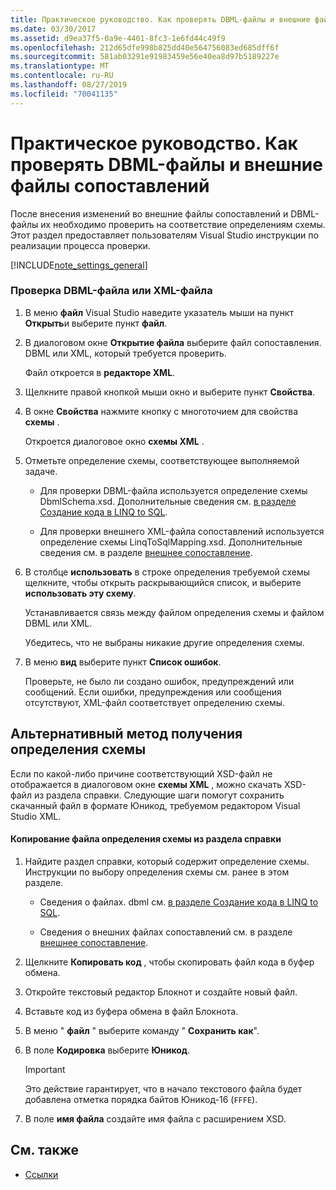 ```yaml
---
title: Практическое руководство. Как проверять DBML-файлы и внешние файлы сопоставлений
ms.date: 03/30/2017
ms.assetid: d9ea37f5-0a9e-4401-8fc3-1e6fd44c49f9
ms.openlocfilehash: 212d65dfe998b825dd40e564756083ed685dff6f
ms.sourcegitcommit: 581ab03291e91983459e56e40ea8d97b5189227e
ms.translationtype: MT
ms.contentlocale: ru-RU
ms.lasthandoff: 08/27/2019
ms.locfileid: "70041135"
---
```

# <a name="how-to-validate-dbml-and-external-mapping-files"></a>Практическое руководство. Как проверять DBML-файлы и внешние файлы сопоставлений

После внесения изменений во внешние файлы сопоставлений и DBML-файлы их необходимо проверить на соответствие определениям схемы. Этот раздел предоставляет пользователям Visual Studio инструкции по реализации процесса проверки.

[!INCLUDE[note_settings_general](../../../../../../includes/note-settings-general-md.md)]

### <a name="to-validate-a-dbml-or-xml-file"></a>Проверка DBML-файла или XML-файла

1. В меню **файл** Visual Studio наведите указатель мыши на пункт **Открыть**и выберите пункт **файл**.

2. В диалоговом окне **Открытие файла** выберите файл сопоставления. DBML или XML, который требуется проверить.

    Файл откроется в **редакторе XML**.

3. Щелкните правой кнопкой мыши окно и выберите пункт **Свойства**.

4. В окне **Свойства** нажмите кнопку с многоточием для свойства **схемы** .

    Откроется диалоговое окно **схемы XML** .

5. Отметьте определение схемы, соответствующее выполняемой задаче.

    - Для проверки DBML-файла используется определение схемы DbmlSchema.xsd. Дополнительные сведения см. [в разделе Создание кода в LINQ to SQL](../../../../../../docs/framework/data/adonet/sql/linq/code-generation-in-linq-to-sql.md).

    - Для проверки внешнего XML-файла сопоставлений используется определение схемы LinqToSqlMapping.xsd. Дополнительные сведения см. в разделе [внешнее сопоставление](../../../../../../docs/framework/data/adonet/sql/linq/external-mapping.md).

6. В столбце **использовать** в строке определения требуемой схемы щелкните, чтобы открыть раскрывающийся список, и выберите **использовать эту схему**.

    Устанавливается связь между файлом определения схемы и файлом DBML или XML.

    Убедитесь, что не выбраны никакие другие определения схемы.

7. В меню **вид** выберите пункт **Список ошибок**.

    Проверьте, не было ли создано ошибок, предупреждений или сообщений. Если ошибки, предупреждения или сообщения отсутствуют, XML-файл соответствует определению схемы.

## <a name="alternate-method-for-supplying-schema-definition"></a>Альтернативный метод получения определения схемы

Если по какой-либо причине соответствующий XSD-файл не отображается в диалоговом окне **схемы XML** , можно скачать XSD-файл из раздела справки. Следующие шаги помогут сохранить скачанный файл в формате Юникод, требуемом редактором Visual Studio XML.

#### <a name="to-copy-a-schema-definition-file-from-a-help-topic"></a>Копирование файла определения схемы из раздела справки

1. Найдите раздел справки, который содержит определение схемы. Инструкции по выбору определения схемы см. ранее в этом разделе.

    - Сведения о файлах. dbml см. [в разделе Создание кода в LINQ to SQL](../../../../../../docs/framework/data/adonet/sql/linq/code-generation-in-linq-to-sql.md).

    - Сведения о внешних файлах сопоставлений см. в разделе [внешнее сопоставление](../../../../../../docs/framework/data/adonet/sql/linq/external-mapping.md).

2. Щелкните **Копировать код** , чтобы скопировать файл кода в буфер обмена.

3. Откройте текстовый редактор Блокнот и создайте новый файл.

4. Вставьте код из буфера обмена в файл Блокнота.

5. В меню " **файл** " выберите команду " **Сохранить как**".

6. В поле **Кодировка** выберите **Юникод**.

    > [!IMPORTANT]
    > Это действие гарантирует, что в начало текстового файла будет добавлена отметка порядка байтов Юникод-16 (`FFFE`).

7. В поле **имя файла** создайте имя файла с расширением XSD.

## <a name="see-also"></a>См. также

- [Ссылки](../../../../../../docs/framework/data/adonet/sql/linq/reference.md)
